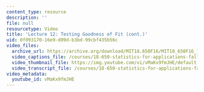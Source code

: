 ```yaml
---
content_type: resource
description: ''
file: null
resourcetype: Video
title: 'Lecture 12: Testing Goodness of Fit (cont.)'
uid: 0f093170-16e9-d09d-b3bd-99cbf435b56c
video_files:
  archive_url: https://archive.org/download/MIT18.650F16/MIT18_650F16_lec12_300k.mp4
  video_captions_file: /courses/18-650-statistics-for-applications-fall-2016/b8bc30749355576e94aec925f49a3f90_vMaKx9fmJHE.vtt
  video_thumbnail_file: https://img.youtube.com/vi/vMaKx9fmJHE/default.jpg
  video_transcript_file: /courses/18-650-statistics-for-applications-fall-2016/9ee1b7f3c15c9d83a0423ea65d5a7724_vMaKx9fmJHE.pdf
video_metadata:
  youtube_id: vMaKx9fmJHE
---
```

